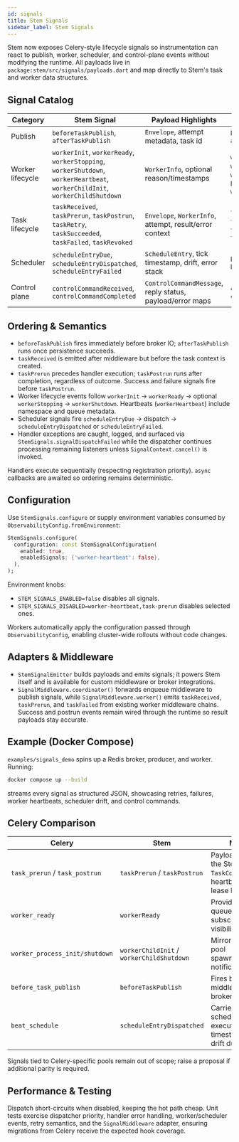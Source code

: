 ```yaml
---
id: signals
title: Stem Signals
sidebar_label: Stem Signals
---
```


Stem now exposes Celery-style lifecycle signals so instrumentation can react to
publish, worker, scheduler, and control-plane events without modifying the
runtime. All payloads live in `package:stem/src/signals/payloads.dart` and map
directly to Stem's task and worker data structures.

## Signal Catalog

| Category | Stem Signal | Payload Highlights | Celery Equivalent |
| --- | --- | --- | --- |
| Publish | `beforeTaskPublish`, `afterTaskPublish` | `Envelope`, attempt metadata, task id | `before_task_publish`, `after_task_publish` |
| Worker lifecycle | `workerInit`, `workerReady`, `workerStopping`, `workerShutdown`, `workerHeartbeat`, `workerChildInit`, `workerChildShutdown` | `WorkerInfo`, optional reason/timestamps | `worker_init`, `worker_ready`, `worker_shutting_down`, `worker_shutdown`, `heartbeat_sent`, `worker_process_init/shutdown` |
| Task lifecycle | `taskReceived`, `taskPrerun`, `taskPostrun`, `taskRetry`, `taskSucceeded`, `taskFailed`, `taskRevoked` | `Envelope`, `WorkerInfo`, attempt, result/error context | `task_received`, `task_prerun`, `task_postrun`, `task_retry`, `task_success`, `task_failure`, `task_revoked` |
| Scheduler | `scheduleEntryDue`, `scheduleEntryDispatched`, `scheduleEntryFailed` | `ScheduleEntry`, tick timestamp, drift, error stack | `beat_scheduler_ready`, `beat_schedule` |
| Control plane | `controlCommandReceived`, `controlCommandCompleted` | `ControlCommandMessage`, reply status, payload/error maps | `control_command_sent`, `control_command_received` |

## Ordering & Semantics

- `beforeTaskPublish` fires immediately before broker IO; `afterTaskPublish`
  runs once persistence succeeds.
- `taskReceived` is emitted after middleware but before the task context is
  created.
- `taskPrerun` precedes handler execution; `taskPostrun` runs after completion,
  regardless of outcome. Success and failure signals fire before `taskPostrun`.
- Worker lifecycle events follow `workerInit` → `workerReady` → optional
  `workerStopping` → `workerShutdown`. Heartbeats (`workerHeartbeat`) include
  namespace and queue metadata.
- Scheduler signals fire `scheduleEntryDue` → dispatch →
  `scheduleEntryDispatched` or `scheduleEntryFailed`.
- Handler exceptions are caught, logged, and surfaced via
  `StemSignals.signalDispatchFailed` while the dispatcher continues processing
  remaining listeners unless `SignalContext.cancel()` is invoked.

Handlers execute sequentially (respecting registration priority). `async`
callbacks are awaited so ordering remains deterministic.

## Configuration

Use `StemSignals.configure` or supply environment variables consumed by
`ObservabilityConfig.fromEnvironment`:

```dart
StemSignals.configure(
  configuration: const StemSignalConfiguration(
    enabled: true,
    enabledSignals: {'worker-heartbeat': false},
  ),
);
```

Environment knobs:

- `STEM_SIGNALS_ENABLED=false` disables all signals.
- `STEM_SIGNALS_DISABLED=worker-heartbeat,task-prerun` disables selected ones.

Workers automatically apply the configuration passed through
`ObservabilityConfig`, enabling cluster-wide rollouts without code changes.

## Adapters & Middleware

- `StemSignalEmitter` builds payloads and emits signals; it powers Stem itself
  and is available for custom middleware or broker integrations.
- `SignalMiddleware.coordinator()` forwards enqueue middleware to publish
  signals, while `SignalMiddleware.worker()` emits `taskReceived`,
  `taskPrerun`, and `taskFailed` from existing worker middleware chains. Success
  and postrun events remain wired through the runtime so result payloads stay
  accurate.

## Example (Docker Compose)

`examples/signals_demo` spins up a Redis broker, producer, and worker. Running:

```bash
docker compose up --build
```

streams every signal as structured JSON, showcasing retries, failures, worker
heartbeats, scheduler drift, and control commands.

## Celery Comparison

| Celery | Stem | Notes |
| --- | --- | --- |
| `task_prerun` / `task_postrun` | `taskPrerun` / `taskPostrun` | Payload includes the Stem `TaskContext` for heartbeats and lease helpers. |
| `worker_ready` | `workerReady` | Provides queue/broadcast subscriptions for visibility. |
| `worker_process_init/shutdown` | `workerChildInit` / `workerChildShutdown` | Mirrors isolate pool spawn/recycle notifications. |
| `before_task_publish` | `beforeTaskPublish` | Fires before middleware or broker calls. |
| `beat_schedule` | `scheduleEntryDispatched` | Carries scheduled vs executed timestamps plus drift duration. |

Signals tied to Celery-specific pools remain out of scope; raise a proposal if
additional parity is required.

## Performance & Testing

Dispatch short-circuits when disabled, keeping the hot path cheap. Unit tests
exercise dispatcher priority, handler error handling, worker/scheduler events,
retry semantics, and the `SignalMiddleware` adapter, ensuring migrations from
Celery receive the expected hook coverage.
